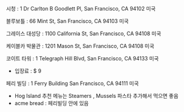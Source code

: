 시청 : 1 Dr Carlton B Goodlett Pl, San Francisco, CA 94102 미국

블루보틀 : 66 Mint St, San Francisco, CA 94103 미국

그레이스 대성당 : 1100 California St, San Francisco, CA 94108 미국

케이블카 박물관 : 1201 Mason St, San Francisco, CA 94108 미국

코이트 타워 : 1 Telegraph Hill Blvd, San Francisco, CA 94133 미국
 - 입장료 : $ 9

페리 빌딩 : 1 Ferry Building San Francisco, CA 94111 미국
 - Hog Island 
  추천 메뉴는 Steamers , Mussels 파스타 추가해서 먹으면 좋음
 - acme bread : 페리빌딩 안에 있음

